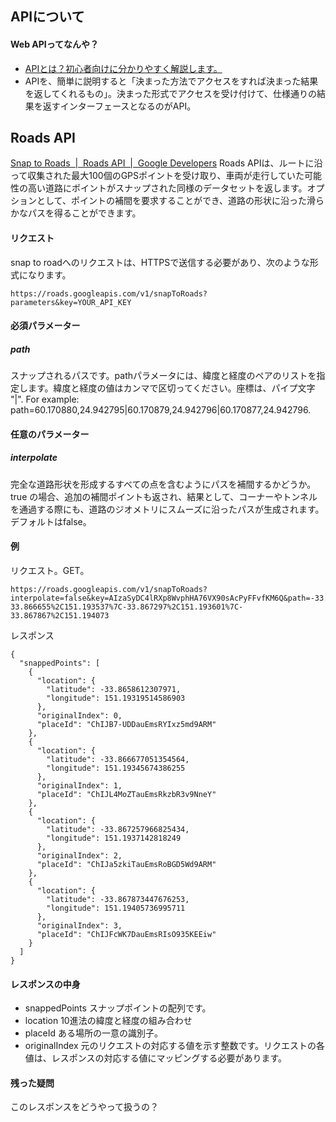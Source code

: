 ## APIについて
#### Web APIってなんや？
- [APIとは？初心者向けに分かりやすく解説します。](https://products.sint.co.jp/topsic/blog/api)
- APIを、簡単に説明すると「決まった方法でアクセスをすれば決まった結果を返してくれるもの」。決まった形式でアクセスを受け付けて、仕様通りの結果を返すインターフェースとなるのがAPI。

## Roads API
[Snap to Roads  \|  Roads API  \|  Google Developers](https://developers.google.com/maps/documentation/roads/snap#maps_http_roads_snaptoroads_interpolation-txt)
Roads APIは、ルートに沿って収集された最大100個のGPSポイントを受け取り、車両が走行していた可能性の高い道路にポイントがスナップされた同様のデータセットを返します。オプションとして、ポイントの補間を要求することができ、道路の形状に沿った滑らかなパスを得ることができます。


#### リクエスト
snap to roadへのリクエストは、HTTPSで送信する必要があり、次のような形式になります。
```
https://roads.googleapis.com/v1/snapToRoads?parameters&key=YOUR_API_KEY
```

#### 必須パラメーター 
##### path
スナップされるパスです。pathパラメータには、緯度と経度のペアのリストを指定します。緯度と経度の値はカンマで区切ってください。座標は、パイプ文字 "|". For example: path=60.170880,24.942795|60.170879,24.942796|60.170877,24.942796.
#### 任意のパラメーター 
##### interpolate
完全な道路形状を形成するすべての点を含むようにパスを補間するかどうか。true の場合、追加の補間ポイントも返され、結果として、コーナーやトンネルを通過する際にも、道路のジオメトリにスムーズに沿ったパスが生成されます。デフォルトはfalse。

#### 例
リクエスト。GET。
```
https://roads.googleapis.com/v1/snapToRoads?interpolate=false&key=AIzaSyDC4lRXp8WvphHA76VX90sAcPyFFvfKM6Q&path=-33.865863%2C151.193183%7C-33.866655%2C151.193537%7C-33.867297%2C151.193601%7C-33.867867%2C151.194073
```
レスポンス
```
{
  "snappedPoints": [
    {
      "location": {
        "latitude": -33.8658612307971,
        "longitude": 151.19319514586903
      },
      "originalIndex": 0,
      "placeId": "ChIJB7-UDDauEmsRYIxz5md9ARM"
    },
    {
      "location": {
        "latitude": -33.866677051354564,
        "longitude": 151.19345674386255
      },
      "originalIndex": 1,
      "placeId": "ChIJL4MoZTauEmsRkzbR3v9NneY"
    },
    {
      "location": {
        "latitude": -33.867257966825434,
        "longitude": 151.1937142818249
      },
      "originalIndex": 2,
      "placeId": "ChIJa5zkiTauEmsRoBGD5Wd9ARM"
    },
    {
      "location": {
        "latitude": -33.867873447676253,
        "longitude": 151.19405736995711
      },
      "originalIndex": 3,
      "placeId": "ChIJFcWK7DauEmsRIsO935KEEiw"
    }
  ]
}

```
#### レスポンスの中身
- snappedPoints
スナップポイントの配列です。
- location
10進法の緯度と経度の組み合わせ
- placeId
ある場所の一意の識別子。
- originalIndex
元のリクエストの対応する値を示す整数です。リクエストの各値は、レスポンスの対応する値にマッピングする必要があります。

#### 残った疑問
このレスポンスをどうやって扱うの？

